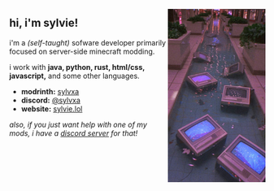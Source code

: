 <p float="left">
    <img align="right" width="192" src="banner.jpeg" alt="banner">
    <h2>hi, i'm sylvie!</h2>
    <p>i'm a <i>(self-taught)</i> sofware developer primarily focused on server-side minecraft modding.</p>
    <p>i work with <b>java, python, rust, html/css, javascript,</b> and some other languages.</p>
    <ul>
      <li><b>modrinth:</b> <a href="https://modrinth.com/user/sylvxa">sylvxa</a></li>
      <li><b>discord:</b> <a href="https://discord.com/users/269856865008091138">@sylvxa</a></li>
      <li><b>website:</b> <a href="https://sylvie.lol/">sylvie.lol</a></li>
    </ul>
    <i>also, if you just want help with one of my mods, i have a <a href="https://discord.gg/5qzrB98sBA">discord server</a> for that!</i>
</p>
